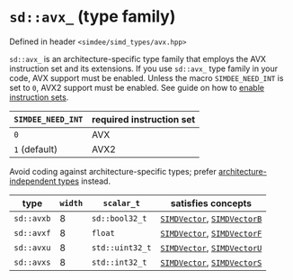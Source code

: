 # `sd::avx_` (type family)

Defined in header `<simdee/simd_types/avx.hpp>`

`sd::avx_` is an architecture-specific type family that employs the AVX instruction set and its extensions. If you use `sd::avx_` type family in your code, AVX support must be enabled. Unless the macro `SIMDEE_NEED_INT` is set to `0`, AVX2 support must be enabled. See guide on how to [enable instruction sets](../guides/config.md).

`SIMDEE_NEED_INT` | required instruction set
------------------|--------------------------
`0`               | AVX
`1` (default)     | AVX2

Avoid coding against architecture-specific types; prefer [architecture-independent types](vec8.md) instead.

type       | `width` | `scalar_t`      | satisfies concepts
-----------|---------|-----------------|----------------------------------------------------------------
`sd::avxb` | 8       | `sd::bool32_t`  | [`SIMDVector`](SIMDVector.md), [`SIMDVectorB`](SIMDVectorB.md)
`sd::avxf` | 8       | `float`         | [`SIMDVector`](SIMDVector.md), [`SIMDVectorF`](SIMDVectorF.md)
`sd::avxu` | 8       | `std::uint32_t` | [`SIMDVector`](SIMDVector.md), [`SIMDVectorU`](SIMDVectorU.md)
`sd::avxs` | 8       | `std::int32_t`  | [`SIMDVector`](SIMDVector.md), [`SIMDVectorS`](SIMDVectorS.md)
